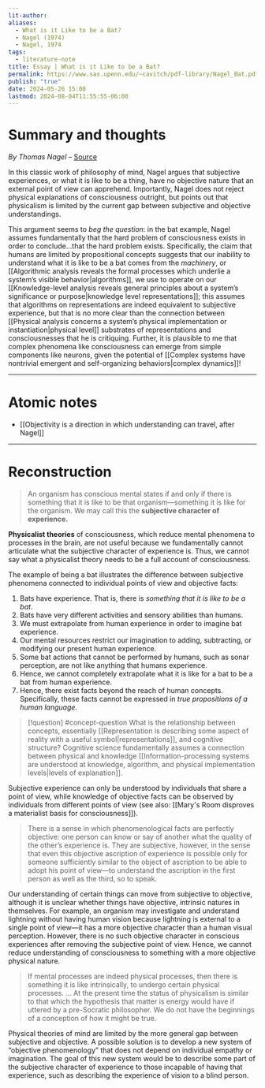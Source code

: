 ```yaml
---
lit-author: 
aliases:
  - What is it Like to be a Bat?
  - Nagel (1974)
  - Nagel, 1974
tags:
  - literature-note
title: Essay | What is it Like to be a Bat?
permalink: https://www.sas.upenn.edu/~cavitch/pdf-library/Nagel_Bat.pdf
publish: "true"
date: 2024-05-26 15:08
lastmod: 2024-08-04T11:55:55-06:00
---
```

# Summary and thoughts

*By Thomas Nagel* – [Source](https://www.sas.upenn.edu/~cavitch/pdf-library/Nagel_Bat.pdf)

In this classic work of philosophy of mind, Nagel argues that subjective experiences, or what it is like to be a thing, have no objective nature that an external point of view can apprehend. Importantly, Nagel does not reject physical explanations of consciousness outright, but points out that physicalism is limited by the current gap between subjective and objective understandings.

This argument seems to *beg the question*: in the bat example, Nagel assumes fundamentally that the hard problem of consciousness exists in order to conclude…that the hard problem exists. Specifically, the claim that humans are limited by propositional concepts suggests that our inability to understand what it is like to be a bat comes from the *machinery*, or [[Algorithmic analysis reveals the formal processes which underlie a system’s visible behavior|algorithms]], we use to operate on our [[Knowledge-level analysis reveals general principles about a system’s significance or purpose|knowledge level representations]]; this assumes that algorithms on representations are indeed equivalent to subjective experience, but that is no more clear than the connection between [[Physical analysis concerns a system’s physical implementation or instantiation|physical level]] substrates of representations and consciousnesses that he is critiquing. Further, it is plausible to me that complex phenomena like consciousness can emerge from simple components like neurons, given the potential of [[Complex systems have nontrivial emergent and self-organizing behaviors|complex dynamics]]!

---
# Atomic notes

- [[Objectivity is a direction in which understanding can travel, after Nagel]]

---
# Reconstruction

>An organism has conscious mental states if and only if there is something that it is like to be that organism—something it is like for the organism. We may call this the **subjective character of experience.**

**Physicalist theories** of consciousness, which reduce mental phenomena to processes in the brain, are not useful because we fundamentally cannot articulate what the subjective character of experience is. Thus, we cannot say what a physicalist theory needs to be a full account of consciousness. 

The example of being a bat illustrates the difference between subjective phenomena connected to individual points of view and objective facts:
1. Bats have experience. That is, there is *something that it is like to be a bat*.
2. Bats have very different activities and sensory abilities than humans.
3. We must extrapolate from human experience in order to imagine bat experience.
4. Our mental resources restrict our imagination to adding, subtracting, or modifying our present human experience.
5. Some bat actions that cannot be performed by humans, such as sonar perception, are not like anything that humans experience.
6. Hence, we cannot completely extrapolate what it is like for a bat to be a bat from human experience.
7. Hence, there exist facts beyond the reach of human concepts. Specifically, these facts cannot be expressed in *true propositions of a human language*.

>[!question] #concept-question What is the relationship between concepts, essentially [[Representation is describing some aspect of reality with a useful symbol|representations]], and cognitive structure? Cognitive science fundamentally assumes a connection between physical and knowledge [[Information-processing systems are understood at knowledge, algorithm, and physical implementation levels|levels of explanation]].

Subjective experience can only be understood by individuals that share a point of view, while knowledge of objective facts can be observed by individuals from different points of view (see also: [[Mary's Room disproves a materialist basis for consciousness]]).

>There is a sense in which phenomenological facts are perfectly objective: one person can know or say of another what the quality of the other’s experience is. They are subjective, however, in the sense that even this objective ascription of experience is possible only for someone sufficiently similar to the object of ascription to be able to adopt his point of view—to understand the ascription in the first person as well as the third, so to speak.

Our understanding of certain things can move from subjective to objective, although it is unclear whether things have objective, intrinsic natures in themselves. For example, an organism may investigate and understand lightning without having human vision because lightning is external to a single point of view—it has a more objective character than a human visual perception. However, there is no such objective character in conscious experiences after removing the subjective point of view. Hence, we cannot reduce understanding of consciousness to something with a more objective physical nature.

>If mental processes are indeed physical processes, then there is something it is like intrinsically, to undergo certain physical processes. … At the present time the status of physicalism is similar to that which the hypothesis that matter is energy would have if uttered by a pre-Socratic philosopher. We do not have the beginnings of a conception of how it might be true.

Physical theories of mind are limited by the more general gap between subjective and objective. A possible solution is to develop a new system of “objective phenomenology” that does not depend on individual empathy or imagination. The goal of this new system would be to describe some part of the subjective character of experience to those incapable of having that experience, such as describing the experience of vision to a blind person.

